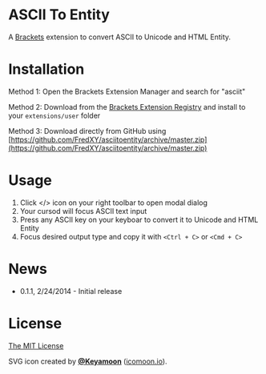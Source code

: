 # ASCII To Entity #

A [Brackets](http://brackets.io) extension to convert ASCII to Unicode and HTML Entity.

# Installation #

Method 1: Open the Brackets Extension Manager and search for "asciit"

Method 2: Download from the [Brackets Extension Registry](https://brackets-registry.aboutweb.com/) and install to your `extensions/user` folder

Method 3: Download directly from GitHub using 
[https://github.com/FredXY/asciitoentity/archive/master.zip](https://github.com/FredXY/asciitoentity/archive/master.zip)

# Usage #

1. Click </> icon on your right toolbar to open modal dialog
2. Your cursod will focus ASCII text input
3. Press any ASCII key on your keyboar to convert it to Unicode and HTML Entity
4. Focus desired output type and copy it with `<Ctrl + C>` or `<Cmd + C>`

# News #

* 0.1.1, 2/24/2014 - Initial release

# License #

[The MIT License](LICENSE)

SVG icon  created by [**@Keyamoon**](https://github.com/Keyamoon) ([icomoon.io](http://icomoon.io/)).
